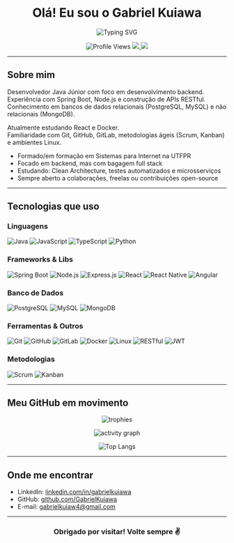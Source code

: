 <h1 align="center">Olá! Eu sou o Gabriel Kuiawa </h1>

<p align="center">
  <img src="https://readme-typing-svg.demolab.com?font=Fira+Code&pause=1000&color=00F7FF&center=true&vCenter=true&width=435&lines=Desenvolvedor+Java+J%C3%BAnior;Sempre+aprendendo+coisas+novas!" alt="Typing SVG" />
</p>

<p align="center">
  <img src="https://komarev.com/ghpvc/?username=GabrielKuiawa&color=blue" alt="Profile Views" />
  <a href="https://github.com/GabrielKuiawa">
    <img src="https://img.shields.io/github/followers/GabrielKuiawa?label=Follow&style=social" />
  </a>
  <a href="https://linkedin.com/in/gabrielkuiawa">
    <img src="https://img.shields.io/badge/LinkedIn-blue?style=flat&logo=linkedin&labelColor=blue" />
  </a>
</p>


---

##  Sobre mim

Desenvolvedor Java Júnior com foco em desenvolvimento backend.  
Experiência com Spring Boot, Node.js e construção de APIs RESTful.  
Conhecimento em bancos de dados relacionais (PostgreSQL, MySQL) e não relacionais (MongoDB).

Atualmente estudando React e Docker.  
Familiaridade com Git, GitHub, GitLab, metodologias ágeis (Scrum, Kanban) e ambientes Linux.



-  Formado/em formação em Sistemas para Internet na UTFPR
-  Focado em backend, mas com bagagem full stack
-  Estudando: Clean Architecture, testes automatizados e microsserviços
-  Sempre aberto a colaborações, freelas ou contribuições open-source

---

##  Tecnologias que uso

###  Linguagens
![Java](https://img.shields.io/badge/Java-%23ED8B00.svg?style=for-the-badge&logo=java&logoColor=white)
![JavaScript](https://img.shields.io/badge/JavaScript-%23323330.svg?style=for-the-badge&logo=javascript)
![TypeScript](https://img.shields.io/badge/TypeScript-%23007ACC.svg?style=for-the-badge&logo=typescript&logoColor=white)
![Python](https://img.shields.io/badge/Python-3670A0?style=for-the-badge&logo=python&logoColor=white)

###  Frameworks & Libs
![Spring Boot](https://img.shields.io/badge/Spring_Boot-%236DB33F.svg?style=for-the-badge&logo=spring-boot&logoColor=white)
![Node.js](https://img.shields.io/badge/Node.js-%2343853D.svg?style=for-the-badge&logo=node.js&logoColor=white)
![Express.js](https://img.shields.io/badge/Express.js-%23000000.svg?style=for-the-badge&logo=express&logoColor=white)
![React](https://img.shields.io/badge/React-%2361DAFB.svg?style=for-the-badge&logo=react&logoColor=white)
![React Native](https://img.shields.io/badge/React_Native-%2320232a.svg?style=for-the-badge&logo=react&logoColor=61DAFB)
![Angular](https://img.shields.io/badge/Angular-%23DD0031.svg?style=for-the-badge&logo=angular&logoColor=white)

###  Banco de Dados
![PostgreSQL](https://img.shields.io/badge/PostgreSQL-%23316192.svg?style=for-the-badge&logo=postgresql&logoColor=white)
![MySQL](https://img.shields.io/badge/MySQL-%2300f.svg?style=for-the-badge&logo=mysql&logoColor=white)
![MongoDB](https://img.shields.io/badge/MongoDB-%2347A248.svg?style=for-the-badge&logo=mongodb&logoColor=white)

###  Ferramentas & Outros
![Git](https://img.shields.io/badge/Git-%23F05033.svg?style=for-the-badge&logo=git&logoColor=white)
![GitHub](https://img.shields.io/badge/GitHub-%23121011.svg?style=for-the-badge&logo=github&logoColor=white)
![GitLab](https://img.shields.io/badge/GitLab-%23FC6D26.svg?style=for-the-badge&logo=gitlab&logoColor=white)
![Docker](https://img.shields.io/badge/Docker-%230db7ed.svg?style=for-the-badge&logo=docker&logoColor=white)
![Linux](https://img.shields.io/badge/Linux-%23FCC624.svg?style=for-the-badge&logo=linux&logoColor=black)
![RESTful](https://img.shields.io/badge/API-REST-blue.svg?style=for-the-badge)
![JWT](https://img.shields.io/badge/JWT-000000?style=for-the-badge&logo=JSON%20web%20tokens)

###  Metodologias
![Scrum](https://img.shields.io/badge/Scrum-%23009639.svg?style=for-the-badge&logo=Scrum&logoColor=white)
![Kanban](https://img.shields.io/badge/Kanban-%23007ACC.svg?style=for-the-badge)


---

##  Meu GitHub em movimento

<p align="center">
  <img src="https://github-profile-trophy.vercel.app/?username=GabrielKuiawa&theme=tokyonight" alt="trophies" />
</p>

<p align="center">
  <img src="https://github-readme-activity-graph.vercel.app/graph?username=GabrielKuiawa&theme=tokyo-night" alt="activity graph" />
</p>

<p align="center">
  <img src="https://github-readme-stats.vercel.app/api/top-langs/?username=GabrielKuiawa&layout=compact&theme=tokyonight" alt="Top Langs" />
</p>

---

##  Onde me encontrar

- LinkedIn: [linkedin.com/in/gabrielkuiawa](https://linkedin.com/in/gabrielkuiawa)  
- GitHub: [github.com/GabrielKuiawa](https://github.com/GabrielKuiawa)  
- E-mail: gabrielkuiaw4@gmail.com  

---

<h3 align="center">Obrigado por visitar! Volte sempre ✌️</h3>
